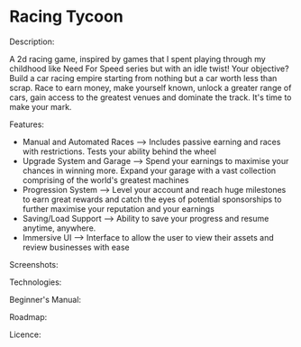 # Racing Tycoon

Description:

A 2d racing game, inspired by games that I spent playing through my childhood like Need For Speed series but with an idle twist! Your objective? Build a car racing empire starting from nothing but a car worth less than scrap. Race to earn money, make yourself known, unlock a greater range of cars, gain access to the greatest venues and dominate the 
track. It's time to make your mark.

Features:
- Manual and Automated Races --> Includes passive earning and races with restrictions. Tests your ability behind the wheel
- Upgrade System and Garage --> Spend your earnings to maximise your chances in winning more. Expand your garage with a vast collection comprising of the world's greatest machines
- Progression System --> Level your account and reach huge milestones to earn great rewards and catch the eyes of potential sponsorships to further maximise your reputation and your earnings
- Saving/Load Support --> Ability to save your progress and resume anytime, anywhere.
- Immersive UI --> Interface to allow the user to view their assets and review businesses with ease

Screenshots:

Technologies:

Beginner's Manual:

Roadmap:

Licence:

